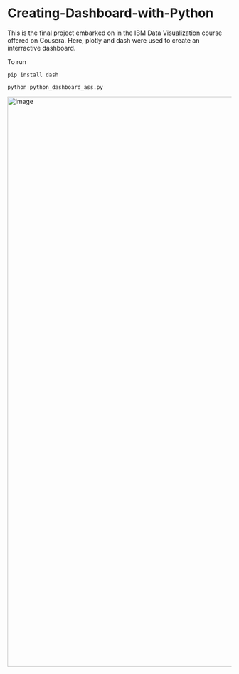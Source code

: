 # Creating-Dashboard-with-Python

This is the final project embarked on in the IBM Data Visualization course offered on Cousera. Here, plotly and dash were used to create an interractive dashboard.

To run

```
pip install dash
```

```
python python_dashboard_ass.py
```
<img width="1280" alt="image" src="https://github.com/user-attachments/assets/6e47270a-9f8c-42c5-a195-952ba1eeb3a0">
